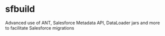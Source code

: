 sfbuild
=======

Advanced use of ANT, Salesforce Metadata API, DataLoader jars and more to facilitate Salesforce migrations
